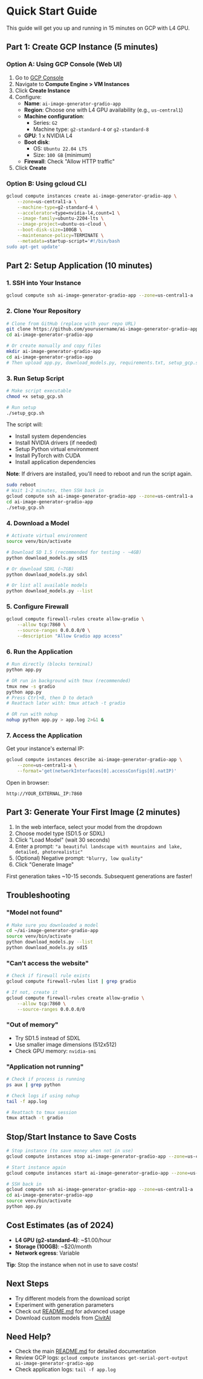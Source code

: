 # Quick Start Guide

This guide will get you up and running in 15 minutes on GCP with L4 GPU.

## Part 1: Create GCP Instance (5 minutes)

### Option A: Using GCP Console (Web UI)

1. Go to [GCP Console](https://console.cloud.google.com)
2. Navigate to **Compute Engine > VM Instances**
3. Click **Create Instance**
4. Configure:
   - **Name**: `ai-image-generator-gradio-app`
   - **Region**: Choose one with L4 GPU availability (e.g., `us-central1`)
   - **Machine configuration**: 
     - Series: `G2`
     - Machine type: `g2-standard-4` or `g2-standard-8`
   - **GPU**: 1 x NVIDIA L4
   - **Boot disk**: 
     - OS: `Ubuntu 22.04 LTS`
     - Size: `100 GB` (minimum)
   - **Firewall**: Check "Allow HTTP traffic"
5. Click **Create**

### Option B: Using gcloud CLI

```bash
gcloud compute instances create ai-image-generator-gradio-app \
    --zone=us-central1-a \
    --machine-type=g2-standard-4 \
    --accelerator=type=nvidia-l4,count=1 \
    --image-family=ubuntu-2204-lts \
    --image-project=ubuntu-os-cloud \
    --boot-disk-size=100GB \
    --maintenance-policy=TERMINATE \
    --metadata=startup-script='#!/bin/bash
sudo apt-get update'
```

## Part 2: Setup Application (10 minutes)

### 1. SSH into Your Instance

```bash
gcloud compute ssh ai-image-generator-gradio-app --zone=us-central1-a
```

### 2. Clone Your Repository

```bash
# Clone from GitHub (replace with your repo URL)
git clone https://github.com/yourusername/ai-image-generator-gradio-app.git
cd ai-image-generator-gradio-app

# Or create manually and copy files
mkdir ai-image-generator-gradio-app
cd ai-image-generator-gradio-app
# Then upload app.py, download_models.py, requirements.txt, setup_gcp.sh
```

### 3. Run Setup Script

```bash
# Make script executable
chmod +x setup_gcp.sh

# Run setup
./setup_gcp.sh
```

The script will:
- Install system dependencies
- Install NVIDIA drivers (if needed)
- Setup Python virtual environment
- Install PyTorch with CUDA
- Install application dependencies

**Note**: If drivers are installed, you'll need to reboot and run the script again.

```bash
sudo reboot
# Wait 1-2 minutes, then SSH back in
gcloud compute ssh ai-image-generator-gradio-app --zone=us-central1-a
cd ai-image-generator-gradio-app
./setup_gcp.sh
```

### 4. Download a Model

```bash
# Activate virtual environment
source venv/bin/activate

# Download SD 1.5 (recommended for testing - ~4GB)
python download_models.py sd15

# Or download SDXL (~7GB)
python download_models.py sdxl

# Or list all available models
python download_models.py --list
```

### 5. Configure Firewall

```bash
gcloud compute firewall-rules create allow-gradio \
    --allow tcp:7860 \
    --source-ranges 0.0.0.0/0 \
    --description "Allow Gradio app access"
```

### 6. Run the Application

```bash
# Run directly (blocks terminal)
python app.py

# OR run in background with tmux (recommended)
tmux new -s gradio
python app.py
# Press Ctrl+B, then D to detach
# Reattach later with: tmux attach -t gradio

# OR run with nohup
nohup python app.py > app.log 2>&1 &
```

### 7. Access the Application

Get your instance's external IP:
```bash
gcloud compute instances describe ai-image-generator-gradio-app \
    --zone=us-central1-a \
    --format='get(networkInterfaces[0].accessConfigs[0].natIP)'
```

Open in browser:
```
http://YOUR_EXTERNAL_IP:7860
```

## Part 3: Generate Your First Image (2 minutes)

1. In the web interface, select your model from the dropdown
2. Choose model type (SD1.5 or SDXL)
3. Click "Load Model" (wait 30 seconds)
4. Enter a prompt: `"a beautiful landscape with mountains and lake, detailed, photorealistic"`
5. (Optional) Negative prompt: `"blurry, low quality"`
6. Click "Generate Image"

First generation takes ~10-15 seconds. Subsequent generations are faster!

## Troubleshooting

### "Model not found"
```bash
# Make sure you downloaded a model
cd ~/ai-image-generator-gradio-app
source venv/bin/activate
python download_models.py --list
python download_models.py sd15
```

### "Can't access the website"
```bash
# Check if firewall rule exists
gcloud compute firewall-rules list | grep gradio

# If not, create it
gcloud compute firewall-rules create allow-gradio \
    --allow tcp:7860 \
    --source-ranges 0.0.0.0/0
```

### "Out of memory"
- Try SD1.5 instead of SDXL
- Use smaller image dimensions (512x512)
- Check GPU memory: `nvidia-smi`

### "Application not running"
```bash
# Check if process is running
ps aux | grep python

# Check logs if using nohup
tail -f app.log

# Reattach to tmux session
tmux attach -t gradio
```

## Stop/Start Instance to Save Costs

```bash
# Stop instance (to save money when not in use)
gcloud compute instances stop ai-image-generator-gradio-app --zone=us-central1-a

# Start instance again
gcloud compute instances start ai-image-generator-gradio-app --zone=us-central1-a

# SSH back in
gcloud compute ssh ai-image-generator-gradio-app --zone=us-central1-a
cd ai-image-generator-gradio-app
source venv/bin/activate
python app.py
```

## Cost Estimates (as of 2024)

- **L4 GPU (g2-standard-4)**: ~$1.00/hour
- **Storage (100GB)**: ~$20/month
- **Network egress**: Variable

**Tip**: Stop the instance when not in use to save costs!

## Next Steps

- Try different models from the download script
- Experiment with generation parameters
- Check out [README.md](README.md) for advanced usage
- Download custom models from [CivitAI](https://civitai.com)

## Need Help?

- Check the main [README.md](README.md) for detailed documentation
- Review GCP logs: `gcloud compute instances get-serial-port-output ai-image-generator-gradio-app`
- Check application logs: `tail -f app.log`